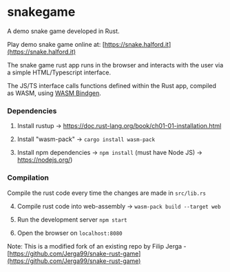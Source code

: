 # snakegame

A demo snake game developed in Rust. 

Play demo snake game online at: [https://snake.halford.it](https://snake.halford.it) 

The snake game rust app runs in the browser and interacts with the user via a simple HTML/Typescript interface.

The JS/TS interface calls functions defined within the Rust app, compiled as WASM, using [WASM Bindgen](https://github.com/rustwasm/wasm-bindgen).

### Dependencies

1. Install rustup -> https://doc.rust-lang.org/book/ch01-01-installation.html

2. Install "wasm-pack" -> `cargo install wasm-pack`

3. Install npm dependencies -> `npm install` (must have Node JS) -> https://nodejs.org/)

### Compilation
Compile the rust code every time the changes are made in `src/lib.rs`

4. Compile rust code into web-assembly -> `wasm-pack build --target web`

5. Run the development server
`npm start`

6. Open the browser on `localhost:8080`

Note: This is a modified fork of an existing repo by Filip Jerga - [https://github.com/Jerga99/snake-rust-game](https://github.com/Jerga99/snake-rust-game)
